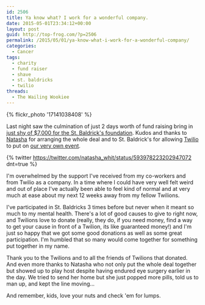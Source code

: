```yaml
---
id: 2506
title: Ya know what? I work for a wonderful company.
date: 2015-05-01T23:34:12+00:00
layout: post
guid: http://top-frog.com/?p=2506
permalink: /2015/05/01/ya-know-what-i-work-for-a-wonderful-company/
categories:
  - Cancer
tags:
  - charity
  - fund raiser
  - shave
  - st. baldricks
  - twilio
threads:
  - The Wailing Wookiee
---
```


{% flickr_photo '17141038408' %} 

Last night saw the culmination of just 2 days worth of fund raising bring in [just shy of $7,000 for the St. Baldrick's foundation](https://www.stbaldricks.org/events/ShaveTheWookie). Kudos and thanks to [Natasha](https://twitter.com/natasha_whit) for arranging the whole deal and to St. Baldrick's for allowing [Twilio](https://www.twilio.com) to put on [our very own event](https://www.flickr.com/photos/tehgipster/sets/72157652222749406/).

{% twitter https://twitter.com/natasha_whit/status/593978223202947072 dnt=true %}

I'm overwhelmed by the support I've received from my co-workers and from Twilio as a company. In a time where I could have very well felt weird and out of place I've actually been able to feel kind of normal and at very much at ease about my next 12 weeks away from my fellow Twilions.

I've participated in St. Baldricks 3 times before but never when it meant so much to my mental health. There's a lot of good causes to give to right now, and Twilions love to donate (really, they do, if you need money, find a way to get your cause in front of a Twilion, its like guaranteed money!) and I'm just so happy that we got some good donations as well as some great participation. I'm humbled that so many would come together for something put together in my name.

Thank you to the Twilions and to all the friends of Twilions that donated. And even more thanks to Natasha who not only put the whole deal together but showed up to play host despite having endured eye surgery earlier in the day. We tried to send her home but she just popped more pills, told us to man up, and kept the line moving… 

And remember, kids, love your nuts and check 'em for lumps.
